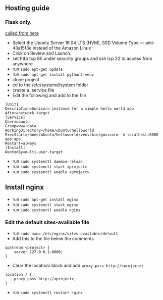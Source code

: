 ## Hosting guide
### Flask only.

[culled from here](https://medium.com/techfront/step-by-step-visual-guide-on-deploying-a-flask-application-on-aws-ec2-8e3e8b82c4f7)

- Select the Ubuntu Server 16.04 LTS (HVM), SSD Volume Type — ami-43a15f3e instead of the Amazon Linux
- Click on Review and Launch.
- set http tcp 80 under security groups and ssh tcp 22 to access from anywhere
- run `sudo apt-get update`
- run `sudo apt-get install python3-venv`
- clone project
- cd to the /etc/systemd/system folder
- create a <project>.service file
- Edit the following and add to the file

```
[Unit]
Description=Gunicorn instance for a simple hello world app
After=network.target
[Service]
User=ubuntu
Group=www-data
WorkingDirectory=/home/ubuntu/helloworld
ExecStart=/home/ubuntu/helloworld/venv/bin/gunicorn -b localhost:8000 app:app
Restart=always
[Install]
WantedBy=multi-user.target
```

- run `sudo systemctl daemon-reload`
- run `sudo systemctl start <project>`
- run `sudo systemctl enable <project>`

## Install nginx

- run `sudo apt-get install nginx`
- run `sudo systemctl start nginx`
- run `sudo systemctl enable nginx`

### Edit the default sites-available file

- run `sudo nano /etc/nginx/sites-available/default`
- Add this to the file below the comments

```
upstream <project> {
    server 127.0.0.1:8000;
}
```

- Clear the location/ block and add `proxy_pass http://<project>;`

```
location / {
    proxy_pass http://<project>;
}

```

- run `sudo systemctl restart nginx`